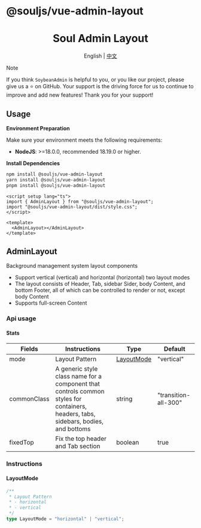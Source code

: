 # @souljs/vue-admin-layout

<div align="center">
	<h1>Soul Admin Layout</h1>
  <span>English | <a href="./README.zh_CN.md">中文</a></span>
</div>

> [!NOTE]
> If you think `SoybeanAdmin` is helpful to you, or you like our project, please give us a ⭐️ on GitHub. Your support is the driving force for us to continue to improve and add new features! Thank you for your support!


## Usage

**Environment Preparation**

Make sure your environment meets the following requirements:

- **NodeJS**: >=18.0.0, recommended 18.19.0 or higher.

**Install Dependencies**

```bash
npm install @souljs/vue-admin-layout
yarn install @souljs/vue-admin-layout
pnpm install @souljs/vue-admin-layout
```

```vue
<script setup lang="ts">
import { AdminLayout } from "@souljs/vue-admin-layout";
import "@souljs/vue-admin-layout/dist/style.css";
</script>

<template>
  <AdminLayout></AdminLayout>
</template>
```

## AdminLayout

Background management system layout components

- Support vertical (vertical) and horizontal (horizontal) two layout modes
- The layout consists of Header, Tab, sidebar Sider, body Content, and bottom Footer, all of which can be controlled to render or not, except body Content
- Supports full-screen Content

### Api usage

#### Stats

| Fields                      | Instructions                                                                     | Type                      | Default                    |
| ------------------------- | ------------------------------------------------------------------------ | ------------------------- | ------------------------- |
| mode                      | Layout Pattern                                                                 | [LayoutMode](#LayoutMode) | "vertical"                |
| commonClass               | A generic style class name for a component that controls common styles for containers, headers, tabs, sidebars, bodies, and bottoms | string                    | "transition-all-300"      |
| fixedTop                  | Fix the top header and Tab section                                            | boolean                   | true                      |


### Instructions

#### LayoutMode

```ts
/**
 * Layout Pattern
 * - horizontal 
 * - vertical 
 */
type LayoutMode = "horizontal" | "vertical";
```
